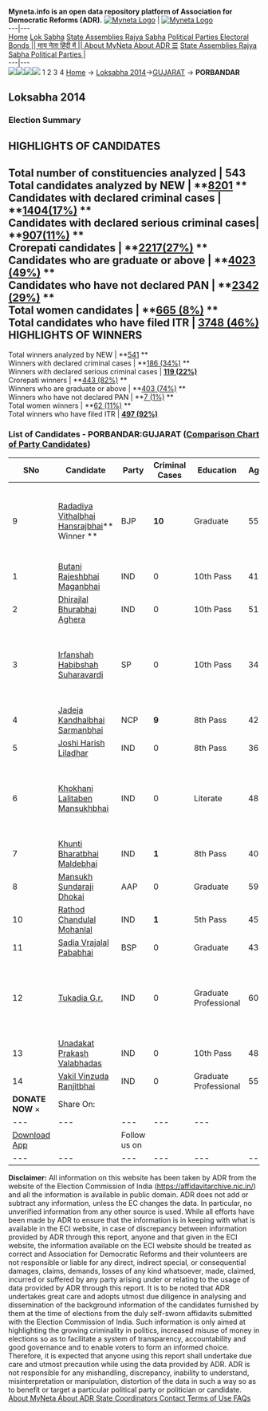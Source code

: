 **Myneta.info is an open data repository platform of Association for Democratic Reforms (ADR).**
[![Myneta Logo](https://www.myneta.info/lib/img/myneta-logo.png)](https://www.myneta.info/) | [![Myneta Logo](https://www.myneta.info/lib/img/adr-logo.png)](https://adrindia.org)  
---|---  
[Home](https://www.myneta.info/) [Lok Sabha](https://www.myneta.info/#ls "Lok Sabha") [ State Assemblies ](https://www.myneta.info/#sa "State Assemblies") [Rajya Sabha](https://www.myneta.info/#rs "Rajya Sabha") [Political Parties ](https://www.myneta.info/party "Political Parties") [ Electoral Bonds ](https://www.myneta.info/electoral_bonds "Electoral Bonds") [ || माय नेता हिंदी में || ](https://translate.google.co.in/translate?prev=hp&hl=en&js=y&u=www.myneta.info&sl=en&tl=hi&history_state0=) [ About MyNeta ](https://adrindia.org/content/about-myneta) [ About ADR ](https://adrindia.org/about-adr/who-we-are) [☰](javascript:void\(0\))
[ State Assemblies ](https://www.myneta.info/#sa "State Assemblies") [ Rajya Sabha ](https://www.myneta.info/#rs "Rajya Sabha") [ Political Parties ](https://www.myneta.info/party "Political Parties")
|   
---|---  
![](https://www.myneta.info/lib/img/banner/banner-1.png)![](https://www.myneta.info/lib/img/banner/banner-2.png)![](https://www.myneta.info/lib/img/banner/banner-3.png)![](https://www.myneta.info/lib/img/banner/banner-4.png)
1  2  3  4 
[Home](https://www.myneta.info/) → [Loksabha 2014](https://www.myneta.info/ls2014/)→[GUJARAT](https://www.myneta.info/ls2014/index.php?action=show_constituencies&state_id=6) → **PORBANDAR**
### 
## Loksabha 2014
###  Election Summary 
HIGHLIGHTS OF CANDIDATES  
---  
Total number of constituencies analyzed |  543   
Total candidates analyzed by NEW | **[8201](https://www.myneta.info/ls2014/index.php?action=summary&subAction=candidates_analyzed&sort=candidate#summary) **  
Candidates with declared criminal cases | **[1404(17%)](https://www.myneta.info/ls2014/index.php?action=summary&subAction=crime&sort=candidate#summary) **  
Candidates with declared serious criminal cases| **[907(11%)](https://www.myneta.info/ls2014/index.php?action=summary&subAction=serious_crime&sort=candidate#summary) **  
Crorepati candidates | **[2217(27%)](https://www.myneta.info/ls2014/index.php?action=summary&subAction=crorepati&sort=candidate#summary) **  
Candidates who are graduate or above | **[4023 (49%)](https://www.myneta.info/ls2014/index.php?action=summary&subAction=education&sort=candidate#summary) **  
Candidates who have not declared PAN | **[2342 (29%)](https://www.myneta.info/ls2014/index.php?action=summary&subAction=without_pan&sort=candidate#summary) **  
Total women candidates | **[665 (8%)](https://www.myneta.info/ls2014/index.php?action=summary&subAction=women_candidate&sort=candidate#summary) **  
Total candidates who have filed ITR | [**3748 (46%)**](https://www.myneta.info/ls2014/index.php?action=summary&subAction=filed_itr&sort=candidate#summary)  
HIGHLIGHTS OF WINNERS  
---  
Total winners analyzed by NEW | **[541](https://www.myneta.info/ls2014/index.php?action=summary&subAction=winner_analyzed&sort=candidate#summary) **  
Winners with declared criminal cases | **[186 (34%)](https://www.myneta.info/ls2014/index.php?action=summary&subAction=winner_crime&sort=candidate#summary) **  
Winners with declared serious criminal cases | **[119 (22%)](https://www.myneta.info/ls2014/index.php?action=summary&subAction=winner_serious_crime&sort=candidate#summary)**  
Crorepati winners | **[443 (82%)](https://www.myneta.info/ls2014/index.php?action=summary&subAction=winner_crorepati&sort=candidate#summary) **  
Winners who are graduate or above | **[403 (74%)](https://www.myneta.info/ls2014/index.php?action=summary&subAction=winner_education&sort=candidate#summary) **  
Winners who have not declared PAN | **[7 (1%)](https://www.myneta.info/ls2014/index.php?action=summary&subAction=winner_without_pan&sort=candidate#summary) **  
Total women winners | **[62 (11%)](https://www.myneta.info/ls2014/index.php?action=summary&subAction=winner_women&sort=candidate#summary) **  
Total winners who have filed ITR | [**497 (92%)**](https://www.myneta.info/ls2014/index.php?action=summary&subAction=winner_filed_itr&sort=candidate#summary)  
### List of Candidates - PORBANDAR:GUJARAT ([Comparison Chart of Party Candidates](https://www.myneta.info/ls2014/comparisonchart.php?constituency_id=276))
SNo | Candidate| Party| Criminal Cases| Education| Age| Total Assets| Liabilities  
---|---|---|---|---|---|---|---  
9  | [Radadiya Vithalbhai Hansrajbhai](https://www.myneta.info/ls2014/candidate.php?candidate_id=6518)** Winner ** | BJP | **10** | Graduate| 55 | ![](https://myneta.info/image_v2.php?myneta_folder=ls2014&candidate_id=6518&col=ta) | ![](https://myneta.info/image_v2.php?myneta_folder=ls2014&candidate_id=6518&col=lia)  
1  | [Butani Rajeshbhai Maganbhai](https://www.myneta.info/ls2014/candidate.php?candidate_id=6522) | IND | 0 | 10th Pass| 41 | Rs 27,99,596 ~ 27 Lacs+ | Rs 0 ~   
2  | [Dhirajlal Bhurabhai Aghera](https://www.myneta.info/ls2014/candidate.php?candidate_id=4912) | IND | 0 | 10th Pass| 51 | Rs 34,50,000 ~ 34 Lacs+ | Rs 0 ~   
3  | [Irfanshah Habibshah Suharavardi](https://www.myneta.info/ls2014/candidate.php?candidate_id=6525) | SP | 0 | 10th Pass| 34 | ![](https://myneta.info/image_v2.php?myneta_folder=ls2014&candidate_id=6525&col=ta) | ![](https://myneta.info/image_v2.php?myneta_folder=ls2014&candidate_id=6525&col=lia)  
4  | [Jadeja Kandhalbhai Sarmanbhai](https://www.myneta.info/ls2014/candidate.php?candidate_id=4902) | NCP | **9** | 8th Pass| 42 | Rs 28,39,45,804 ~ 28 Crore+ | Rs 46,41,521 ~ 46 Lacs+  
5  | [Joshi Harish Liladhar](https://www.myneta.info/ls2014/candidate.php?candidate_id=6527) | IND | 0 | 8th Pass| 36 | Rs 56,000 ~ 56 Thou+ | Rs 0 ~   
6  | [Khokhani Lalitaben Mansukhbhai](https://www.myneta.info/ls2014/candidate.php?candidate_id=6526) | IND | 0 | Literate| 48 | ![](https://myneta.info/image_v2.php?myneta_folder=ls2014&candidate_id=6526&col=ta) | ![](https://myneta.info/image_v2.php?myneta_folder=ls2014&candidate_id=6526&col=lia)  
7  | [Khunti Bharatbhai Maldebhai](https://www.myneta.info/ls2014/candidate.php?candidate_id=6524) | IND | **1** | 8th Pass| 40 | Rs 8,10,000 ~ 8 Lacs+ | Rs 3,00,000 ~ 3 Lacs+  
8  | [Mansukh Sundaraji Dhokai](https://www.myneta.info/ls2014/candidate.php?candidate_id=6523) | AAP | 0 | Graduate| 59 | Rs 1,18,01,815 ~ 1 Crore+ | Rs 0 ~   
10  | [Rathod Chandulal Mohanlal](https://www.myneta.info/ls2014/candidate.php?candidate_id=4911) | IND | **1** | 5th Pass| 45 | Rs 66,000 ~ 66 Thou+ | Rs 0 ~   
11  | [Sadia Vrajalal Pababhai](https://www.myneta.info/ls2014/candidate.php?candidate_id=4901) | BSP | 0 | Graduate| 43 | Rs 16,72,300 ~ 16 Lacs+ | Rs 1,84,409 ~ 1 Lacs+  
12  | [Tukadia G.r.](https://www.myneta.info/ls2014/candidate.php?candidate_id=4910) | IND | 0 | Graduate Professional| 60 | ![](https://myneta.info/image_v2.php?myneta_folder=ls2014&candidate_id=4910&col=ta) | ![](https://myneta.info/image_v2.php?myneta_folder=ls2014&candidate_id=4910&col=lia)  
13  | [Unadakat Prakash Valabhadas](https://www.myneta.info/ls2014/candidate.php?candidate_id=6520) | IND | 0 | 10th Pass| 48 | Rs 1,34,100 ~ 1 Lacs+ | Rs 0 ~   
14  | [Vakil Vinzuda Ranjitbhai](https://www.myneta.info/ls2014/candidate.php?candidate_id=6521) | IND | 0 | Graduate Professional| 55 | Rs 52,84,000 ~ 52 Lacs+ | Rs 0 ~   
|  **DONATE NOW** × |  Share On:  | [](https://api.whatsapp.com/send?text=https%3A%2F%2Fmyneta.info%2Fpunjab2022%2Findex.php%3Faction%3Dshow_constituencies%26state_id%3D19) | [](https://www.facebook.com/sharer/sharer.php?u=https%3A%2F%2Fmyneta.info%2Fpunjab2022%2Findex.php%3Faction%3Dshow_constituencies%26state_id%3D19) | [](https://twitter.com/share?url=https%3A%2F%2Fmyneta.info%2Fpunjab2022%2Findex.php%3Faction%3Dshow_constituencies%26state_id%3D19)  
---|---|---|---|---  
| [ Download App ](https://play.google.com/store/apps/details?id=com.webrosoft.myneta1&pcampaignid=pcampaignidMKT-Other-global-all-co-prtnr-py-PartBadge-Mar2515-1) | [](https://play.google.com/store/apps/details?id=com.webrosoft.myneta1&pcampaignid=pcampaignidMKT-Other-global-all-co-prtnr-py-PartBadge-Mar2515-1) |  Follow us on  | [](https://www.facebook.com/adrindia.org/) | [](https://twitter.com/adrspeaks) | [](https://groups.google.com/g/national-election-watch?hl=en&pli=1) | [](https://www.instagram.com/adrspeaks/) | [](https://www.youtube.com/user/adrspeaks) | [](https://sharechat.com/profile/adrspeaks)  
---|---|---|---|---|---|---|---|---  
**Disclaimer:** All information on this website has been taken by ADR from the website of the Election Commission of India (https://affidavitarchive.nic.in/) and all the information is available in public domain. ADR does not add or subtract any information, unless the EC changes the data. In particular, no unverified information from any other source is used. While all efforts have been made by ADR to ensure that the information is in keeping with what is available in the ECI website, in case of discrepancy between information provided by ADR through this report, anyone and that given in the ECI website, the information available on the ECI website should be treated as correct and Association for Democratic Reforms and their volunteers are not responsible or liable for any direct, indirect special, or consequential damages, claims, demands, losses of any kind whatsoever, made, claimed, incurred or suffered by any party arising under or relating to the usage of data provided by ADR through this report. It is to be noted that ADR undertakes great care and adopts utmost due diligence in analysing and dissemination of the background information of the candidates furnished by them at the time of elections from the duly self-sworn affidavits submitted with the Election Commission of India. Such information is only aimed at highlighting the growing criminality in politics, increased misuse of money in elections so as to facilitate a system of transparency, accountability and good governance and to enable voters to form an informed choice. Therefore, it is expected that anyone using this report shall undertake due care and utmost precaution while using the data provided by ADR. ADR is not responsible for any mishandling, discrepancy, inability to understand, misinterpretation or manipulation, distortion of the data in such a way so as to benefit or target a particular political party or politician or candidate. 
[ About MyNeta ](https://adrindia.org/content/about-myneta) [ About ADR ](https://adrindia.org/about-adr/who-we-are) [ State Coordinators ](https://adrindia.org/about-adr/state-coordinators) [ Contact ](https://adrindia.org/contact-us) [ Terms of Use ](https://adrindia.org/content/adr-terms-use) [ FAQs ](https://adrindia.org/content/faqs)
